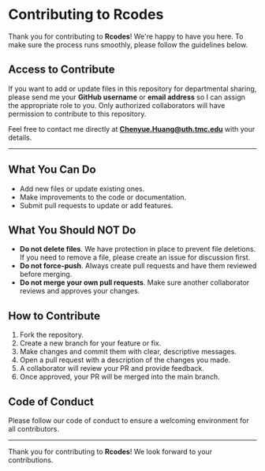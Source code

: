# Contributing to Rcodes

Thank you for contributing to **Rcodes**! We're happy to have you here. To make sure the process runs smoothly, please follow the guidelines below.

## Access to Contribute

If you want to add or update files in this repository for departmental sharing, please send me your **GitHub username** or **email address** so I can assign the appropriate role to you. Only authorized collaborators will have permission to contribute to this repository. 

Feel free to contact me directly at **[Chenyue.Huang@uth.tmc.edu](mailto:Chenyue.Huang@uth.tmc.edu)** with your details.

---

## What You Can Do

- Add new files or update existing ones.
- Make improvements to the code or documentation.
- Submit pull requests to update or add features.

## What You Should NOT Do

- **Do not delete files**. We have protection in place to prevent file deletions. If you need to remove a file, please create an issue for discussion first.
- **Do not force-push**. Always create pull requests and have them reviewed before merging.
- **Do not merge your own pull requests**. Make sure another collaborator reviews and approves your changes.

## How to Contribute

1. Fork the repository.
2. Create a new branch for your feature or fix.
3. Make changes and commit them with clear, descriptive messages.
4. Open a pull request with a description of the changes you made.
5. A collaborator will review your PR and provide feedback.
6. Once approved, your PR will be merged into the main branch.

## Code of Conduct

Please follow our code of conduct to ensure a welcoming environment for all contributors.

---

Thank you for contributing to **Rcodes**! We look forward to your contributions.
